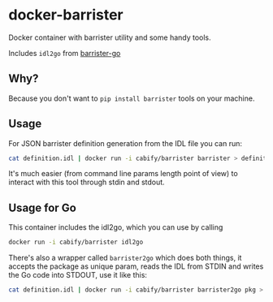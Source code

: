 # docker-barrister
Docker container with barrister utility and some handy tools.

Includes `idl2go` from [barrister-go](https://github.com/coopernurse/barrister-go)

## Why?

Because you don't want to `pip install barrister` tools on your machine.

## Usage

For JSON barrister definition generation from the IDL file you can run:
```bash
cat definition.idl | docker run -i cabify/barrister barrister > definition.json
```
It's much easier (from command line params length point of view) to interact with this tool through stdin and stdout.

## Usage for Go

This container includes the idl2go, which you can use by calling
```bash
docker run -i cabify/barrister idl2go
```
There's also a wrapper called `barrister2go` which does both things, it accepts the package as unique param,
reads the IDL from STDIN and writes the Go code into STDOUT, use it like this:
```bash
cat definition.idl | docker run -i cabify/barrister barrister2go pkg > my/pkg.go
```
